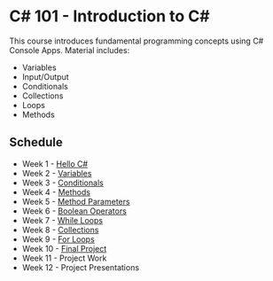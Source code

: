 # C# 101 - Introduction to C#
This course introduces fundamental programming concepts using C# Console Apps. Material includes:
- Variables
- Input/Output
- Conditionals
- Collections
- Loops
- Methods

## Schedule
- Week 1 - [Hello C#](HelloCs/README.md)
- Week 2 - [Variables](Variables/README.md)
- Week 3 - [Conditionals](Conditionals/README.md)
- Week 4 - [Methods](Methods/README.md)
- Week 5 - [Method Parameters](MethodParameters/README.md)
- Week 6 - [Boolean Operators](BooleanOperators/README.md)
- Week 7 - [While Loops](WhileLoops/README.md)
- Week 8 - [Collections](Collections/README.md)
- Week 9 - [For Loops](ForLoops/README.md)
- Week 10 - [Final Project](FinalProject/FinalProject.md)
- Week 11 - Project Work
- Week 12 - Project Presentations